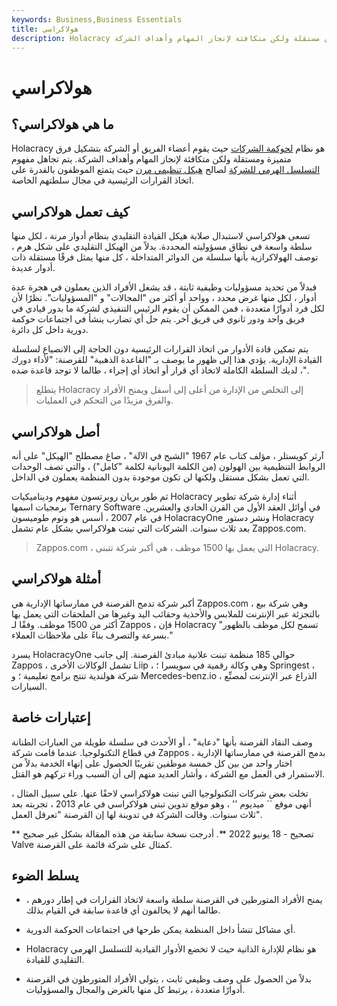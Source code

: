 ```yaml
---
keywords: Business,Business Essentials
title: هولاكراسي
description: Holacracy هو نظام حوكمة يقوم فيه أعضاء الفريق أو الشركة بتشكيل فرق مستقلة ولكن متكافئة لإنجاز المهام وأهداف الشركة.
---
```


# هولاكراسي
## ما هي هولاكراسي؟

Holacracy هو نظام [لحوكمة الشركات](/corporategovernance) حيث يقوم أعضاء الفريق أو الشركة بتشكيل فرق متميزة ومستقلة ولكن متكافئة لإنجاز المهام وأهداف الشركة. يتم تجاهل مفهوم [التسلسل الهرمي للشركة](/corporate-hierarchy) لصالح [هيكل تنظيمي مرن](/organizational-structure) حيث يتمتع الموظفون بالقدرة على اتخاذ القرارات الرئيسية في مجال سلطتهم الخاصة.

## كيف تعمل هولاكراسي

تسعى هولاكراسي لاستبدال صلابة هيكل القيادة التقليدي بنظام أدوار مرنة ، لكل منها سلطة واسعة في نطاق مسؤوليته المحددة. بدلاً من الهيكل التقليدي على شكل هرم ، توصف الهولاكرازية بأنها سلسلة من الدوائر المتداخلة ، كل منها يمثل فرقًا مستقلة ذات أدوار عديدة.

فبدلاً من تحديد مسؤوليات وظيفية ثابتة ، قد يشغل الأفراد الذين يعملون في هجرة عدة أدوار ، لكل منها غرض محدد ، وواحد أو أكثر من "المجالات" و "المسؤوليات". نظرًا لأن لكل فرد أدوارًا متعددة ، فمن الممكن أن يقوم الرئيس التنفيذي لشركة ما بدور قيادي في فريق واحد ودور ثانوي في فريق آخر. يتم حل أي تضارب ينشأ في اجتماعات حوكمة دورية داخل كل دائرة.

يتم تمكين قادة الأدوار من اتخاذ القرارات الرئيسية دون الحاجة إلى الانصياع لسلسلة القيادة الإدارية. يؤدي هذا إلى ظهور ما يوصف بـ "القاعدة الذهبية" للقرصنة: "لأداء دورك ، لديك السلطة الكاملة لاتخاذ أي قرار أو اتخاذ أي إجراء ، طالما لا توجد قاعدة ضده".

> يتطلع Holacracy إلى التخلص من الإدارة من أعلى إلى أسفل ويمنح الأفراد والفرق مزيدًا من التحكم في العمليات.

>

## أصل هولاكراسي

آرثر كويستلر ، مؤلف كتاب عام 1967 "الشبح في الآلة" ، صاغ مصطلح "الهيكل" على أنه الروابط التنظيمية بين الهولون (من الكلمة اليونانية لكلمة "كامل") ، والتي تصف الوحدات التي تعمل بشكل مستقل ولكنها لن تكون موجودة بدون المنظمة يعملون في الداخل.

ثم طور بريان روبرتسون مفهوم وديناميكيات Holacracy أثناء إدارة شركة تطوير برمجيات اسمها Ternary Software في أوائل العقد الأول من القرن الحادي والعشرين. في عام 2007 ، أسس هو وتوم طوميسون HolacracyOne ونشر دستور Holacracy بعد ثلاث سنوات. الشركات التي تبنت هولاكراسي بشكل عام تشمل Zappos.com.

> Zappos.com ، التي يعمل بها 1500 موظف ، هي أكبر شركة تتبنى Holacracy.

>

## أمثلة هولاكراسي

أكبر شركة تدمج القرصنة في ممارساتها الإدارية هي Zappos.com ، وهي شركة بيع بالتجزئة عبر الإنترنت للملابس والأحذية وحقائب اليد وغيرها من الملحقات التي يعمل بها أكثر من 1500 موظف. وفقًا لـ Zappos ، فإن Holacracy "تسمح لكل موظف بالظهور بسرعة والتصرف بناءً على ملاحظات العملاء."

يسرد HolacracyOne حوالي 185 منظمة تبنت علانية مبادئ القرصنة. إلى جانب Zappos ، تشمل الوكالات الأخرى Liip ، وهي وكالة رقمية في سويسرا ؛ Springest ، شركة هولندية تنتج برامج تعليمية ؛ و Mercedes-benz.io ، الذراع عبر الإنترنت لمصنِّع السيارات.

## إعتبارات خاصة

وصف النقاد القرصنة بأنها "دعاية" ، أو الأحدث في سلسلة طويلة من العبارات الطنانة في قطاع التكنولوجيا. عندما قامت شركة Zappos بدمج القرصنة في ممارساتها الإدارية ، اختار واحد من بين كل خمسة موظفين تقريبًا الحصول على إنهاء الخدمة بدلاً من الاستمرار في العمل مع الشركة ، وأشار العديد منهم إلى أن السبب وراء تركهم هو القتل.

تخلت بعض شركات التكنولوجيا التي تبنت هولاكراسي لاحقًا عنها. على سبيل المثال ، أنهى موقع `` ميديوم '' ، وهو موقع تدوين تبنى هولاكراسي في عام 2013 ، تجربته بعد ثلاث سنوات. وقالت الشركة في تدوينة لها إن القرصنة "تعرقل العمل".

** تصحيح - 18 يونيو 2022 **. أدرجت نسخة سابقة من هذه المقالة بشكل غير صحيح Valve كمثال على شركة قائمة على القرصنة.

## يسلط الضوء

- يمنح الأفراد المتورطين في القرصنة سلطة واسعة لاتخاذ القرارات في إطار دورهم ، طالما أنهم لا يخالفون أي قاعدة سابقة في القيام بذلك.

- أي مشاكل تنشأ داخل المنظمة يمكن طرحها في اجتماعات الحوكمة الدورية.

- Holacracy هو نظام للإدارة الذاتية حيث لا تخضع الأدوار القيادية للتسلسل الهرمي التقليدي للقيادة.

- بدلاً من الحصول على وصف وظيفي ثابت ، يتولى الأفراد المتورطون في القرصنة أدوارًا متعددة ، يرتبط كل منها بالغرض والمجال والمسؤوليات.

